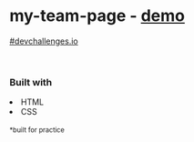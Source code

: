 # my-team-page - <a href="https://dukkevin.github.io/my-team-page/">demo</a>
<a href="https://devchallenges.io/portfolio/dukkevin">#devchallenges.io</a>

<br>
<h3>Built with</h3>
<li>HTML</li>
<li>CSS</li>

<br>
<sup>*built for practice</sup>

